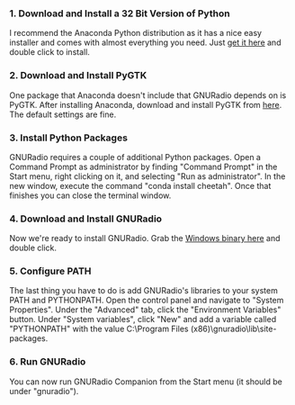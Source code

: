 ### 1. Download and Install a 32 Bit Version of Python

I recommend the Anaconda Python distribution as it has a nice easy installer and comes with almost everything you need. Just [get it here](http://09c8d0b2229f813c1b93-c95ac804525aac4b6dba79b00b39d1d3.r79.cf1.rackcdn.com/Anaconda-1.9.1-Windows-x86.exe) and double click to install.

### 2. Download and Install PyGTK

One package that Anaconda doesn't include that GNURadio depends on is PyGTK. After installing Anaconda, download and install PyGTK from [here](http://ftp.gnome.org/pub/GNOME/binaries/win32/pygtk/2.24/pygtk-all-in-one-2.24.2.win32-py2.7.msi). The default settings are fine.

### 3. Install Python Packages

GNURadio requires a couple of additional Python packages. Open a Command Prompt as administrator by finding "Command Prompt" in the Start menu, right clicking on it, and selecting "Run as administrator". In the new window, execute the command "conda install cheetah". Once that finishes you can close the terminal window. 

### 4. Download and Install GNURadio

Now we're ready to install GNURadio. Grab the [Windows binary here](http://files.ettus.com/binaries/gnuradio/gnuradio_v3.7.2.1/gnuradio_3.7.2.1_Win32.exe) and double click.

### 5. Configure PATH

The last thing you have to do is add GNURadio's libraries to your system PATH and PYTHONPATH. Open the control panel and navigate to "System Properties". Under the "Advanced" tab, click the "Environment Variables" button. Under "System variables", click "New" and add a variable called "PYTHONPATH" with the value C:\Program Files (x86)\gnuradio\lib\site-packages.

### 6. Run GNURadio

You can now run GNURadio Companion from the Start menu (it should be under "gnuradio"). 
